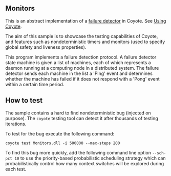 ## Monitors

This is an abstract implementation of a [failure detector](https://en.wikipedia.org/wiki/Failure_detector) in Coyote.
See [Using Coyote](https://microsoft.github.io/coyote/learn/get-started/using-coyote).

The aim of this sample is to showcase the testing capabilities of Coyote, and features such as nondeterministic timers
and monitors (used to specify global safety and liveness properties).

This program implements a failure detection protocol. A failure detector state machine is given a list of machines,
each of which represents a daemon running at a computing node in a distributed system. The failure detector sends each
machine in the list a 'Ping' event and determines whether the machine has failed if it does not respond with a 'Pong'
event within a certain time period.

## How to test

The sample contains a hard to find nondeterministic bug (injected on purpose).
The `coyote` testing tool can detect it after thousands of testing iterations.

To test for the bug execute the following command:
```
coyote test Monitors.dll -i 500000 --max-steps 200
```
To find this bug more quickly, add the following command line option `--sch-pct 10` to use the priority-based probabilistic
scheduling strategy which can probabilistically control how many context switches will be explored during each test.
